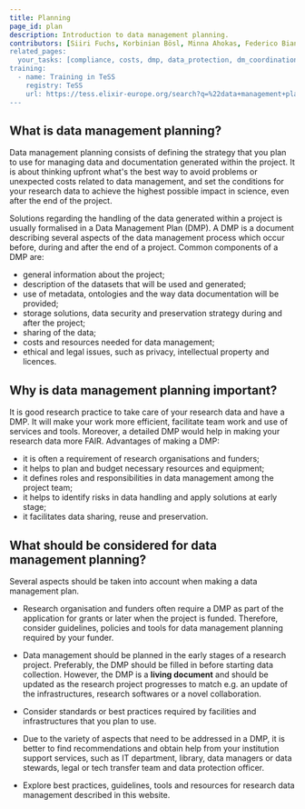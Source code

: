 ```yaml
---
title: Planning
page_id: plan
description: Introduction to data management planning.
contributors: [Siiri Fuchs, Korbinian Bösl, Minna Ahokas, Federico Bianchini, Flora D'Anna]
related_pages: 
  your_tasks: [compliance, costs, dmp, data_protection, dm_coordination, machine_actionability, data_workflow_diagram]
training:
  - name: Training in TeSS
    registry: TeSS
    url: https://tess.elixir-europe.org/search?q=%22data+management+planning%22#materials
---
```


## What is data management planning?

Data management planning consists of defining the strategy that you plan to use for managing data and documentation generated within the project. It is about thinking upfront what's the best way to avoid problems or unexpected costs related to data management, and set the conditions for your research data to achieve the highest possible impact in science, even after the end of the project.

Solutions regarding the handling of the data generated within a project is usually formalised in a Data Management Plan (DMP). A DMP is a document describing several aspects of the data management process which occur before, during and after the end of a project.
Common components of a DMP are:
- general information about the project;
- description of the datasets that will be used and generated;
- use of metadata, ontologies and the way data documentation will be provided;
- storage solutions, data security and preservation strategy during and after the project;
- sharing of the data;
- costs and resources needed for data management;
- ethical and legal issues, such as privacy, intellectual property and licences.

## Why is data management planning important?

It is good research practice to take care of your research data and have a DMP. It will make your work more efficient, facilitate team work and use of services and tools. Moreover, a detailed DMP would help in making your research data more FAIR.
Advantages of making a DMP:
* it is often a requirement of research organisations and funders;
* it helps to plan and budget necessary resources and equipment;
* it defines roles and responsibilities in data management among the project team;
* it helps to identify risks in data handling and apply solutions at early stage;
* it facilitates data sharing, reuse and preservation.


## What should be considered for data management planning?

Several aspects should be taken into account when making a data management plan.

* Research organisation and funders often require a DMP as part of the application for grants or later when the project is funded. Therefore, consider guidelines, policies and tools for data management planning required by your funder.

* Data management should be planned in the early stages of a research project. Preferably, the DMP should be filled in before starting data collection. However, the DMP is a **living document** and should be updated as the research project progresses to match e.g. an update of the infrastructures, research softwares or a novel collaboration.

* Consider standards or best practices required by facilities and infrastructures that you plan to use.

* Due to the variety of aspects that need to be addressed in a DMP, it is better to find recommendations and obtain help from your institution support services, such as IT department, library, data managers or data stewards, legal or tech transfer team and data protection officer.

* Explore best practices, guidelines, tools and resources for research data management described in this website.
